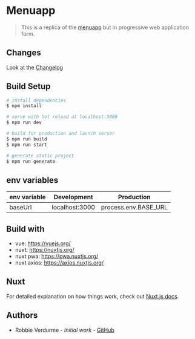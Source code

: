 # Menuapp

> This is a replica of the [menuapp](https://github.com/RobbieVerdurme/MenuApp) but in progressive web application form.

## Changes
Look at the [Changelog](https://github.com/RobbieVerdurme/menuapp_pwa/blob/develop/Changelog.md)

## Build Setup

```bash
# install dependencies
$ npm install

# serve with hot reload at localhost:3000
$ npm run dev

# build for production and launch server
$ npm run build
$ npm run start

# generate static project
$ npm run generate
```

## env variables
| env variable |Development    | Production          |
| -------------|---------------| --------------------|
| baseUrl      |localhost:3000 | process.env.BASE_URL|

## Build with
- vue: https://vuejs.org/
- nuxt: https://nuxtjs.org/
- nuxt pwa: https://pwa.nuxtjs.org/
- nuxt axios: https://axios.nuxtjs.org/

## Nuxt
For detailed explanation on how things work, check out [Nuxt.js docs](https://nuxtjs.org).

## Authors
- Robbie Verdurme - *Initial work* - [GitHub](https://github.com/RobbieVerdurme)
